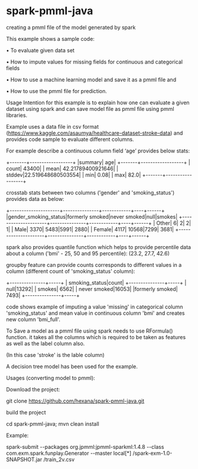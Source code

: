 # spark-pmml-java
creating a pmml file of the model generated by spark

This example shows a sample code:

•	To evaluate given data set

•	How to impute values for missing fields for continuous and categorical fields

•	How to use a machine learning model and save it as a pmml file and 

•	How to use the pmml file for prediction.

Usage
Intention for this example is to explain how one can evaluate a given dataset using spark and can save model file as pmml file using pmml libraries.

Example uses a data file in csv format (https://www.kaggle.com/asaumya/healthcare-dataset-stroke-data) and provides code sample to evaluate different columns. 

For example describe a continuous column field ‘age’ provides below stats:

+-------+------------------+
|summary|               age|
+-------+------------------+
|  count|             43400|
|   mean| 42.21789400921646|
| stddev|22.519648680503554|
|    min|              0.08|
|    max|              82.0|
+-------+------------------+

crosstab stats between two columns ('gender' and 'smoking_status') provides data as below:


+---------------------+---------------+------------+----+------+
|gender_smoking_status|formerly smoked|never smoked|null|smokes|
+---------------------+---------------+------------+----+------+
|                Other|              6|           2|   2|     1|
|                 Male|           3370|        5483|5991|  2880|
|               Female|           4117|       10568|7299|  3681|
+---------------------+---------------+------------+----+------+


spark also provides quantile function which helps to provide percentile data about a column ('bmi' - 25, 50 and 95 percentile):
(23.2, 27.7, 42.6)


groupby feature can provide counts corresponds to different values in a column (different count of 'smoking_status' column):

+---------------+-----+
| smoking_status|count|
+---------------+-----+
|           null|13292|
|         smokes| 6562|
|   never smoked|16053|
|formerly smoked| 7493|
+---------------+-----+

code shows example of imputing a value 'missing' in categorical column 'smoking_status' and mean value in continuous column 'bmi' and creates new column 'bmi_full'.

To Save a model as a pmml file using spark needs to use RFormula() function. it takes all the columns which is required to be taken as features as well as the label column also.

(In this case 'stroke' is the lable column)

A decision tree model has been used for the example.

Usages (converting model to pmml):

Download the project:

git clone https://github.com/hexana/spark-pmml-java.git

build the project

cd spark-pmml-java; mvn clean install

Example:

spark-submit --packages org.jpmml:jpmml-sparkml:1.4.8 --class com.exm.spark.funplay.Generator --master local[*] <folder location of project jar>/spark-exm-1.0-SNAPSHOT.jar <csv file location>/train_2v.csv <outputlocation>

